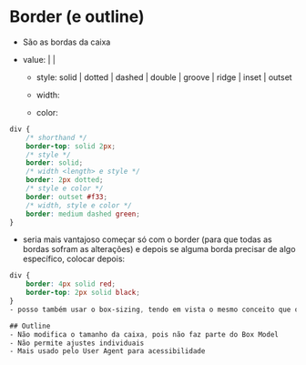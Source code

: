 # Border (e outline)

- São as bordas da caixa

- value: <border-style> | <border-width> | <border-color>
    - style: solid | dotted | dashed | double | groove | ridge | inset | outset

    - width: <length>
    
    - color: <color>
    
```css
div {
    /* shorthand */
    border-top: solid 2px;
    /* style */
    border: solid;
    /* width <length> e style */
    border: 2px dotted;
    /* style e color */
    border: outset #f33;
    /* width, style e color */
    border: medium dashed green;
}
```
- seria mais vantajoso começar só com o border (para que todas as bordas sofram as alterações) e depois se alguma borda precisar de algo específico, colocar depois:

```css
div {
    border: 4px solid red;
    border-top: 2px solid black;
}
- posso também usar o box-sizing, tendo em vista o mesmo conceito que ocorre com o padding  

## Outline
- Não modifica o tamanho da caixa, pois não faz parte do Box Model
- Não permite ajustes individuais
- Mais usado pelo User Agent para acessibilidade